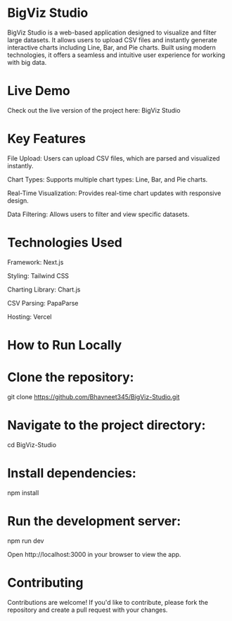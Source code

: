 # BigViz Studio

BigViz Studio is a web-based application designed to visualize and filter large datasets. It allows users to upload CSV files and instantly generate interactive charts including Line, Bar, and Pie charts. Built using modern technologies, it offers a seamless and intuitive user experience for working with big data.

# Live Demo

Check out the live version of the project here: BigViz Studio

# Key Features

File Upload: Users can upload CSV files, which are parsed and visualized instantly.

Chart Types: Supports multiple chart types: Line, Bar, and Pie charts.

Real-Time Visualization: Provides real-time chart updates with responsive design.

Data Filtering: Allows users to filter and view specific datasets.

# Technologies Used

Framework: Next.js

Styling: Tailwind CSS

Charting Library: Chart.js

CSV Parsing: PapaParse

Hosting: Vercel

# How to Run Locally

# Clone the repository:

git clone https://github.com/Bhavneet345/BigViz-Studio.git

# Navigate to the project directory:

cd BigViz-Studio

# Install dependencies:

npm install

# Run the development server:

npm run dev

Open http://localhost:3000 in your browser to view the app.

# Contributing

Contributions are welcome! If you'd like to contribute, please fork the repository and create a pull request with your changes.
